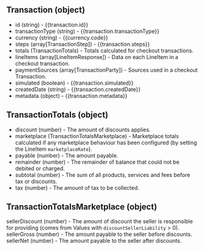 ## Transaction (object)
+ id (string) - {{transaction.id}}
+ transactionType (string) - {{transaction.transactionType}}
+ currency (string) - {{currency.code}}
+ steps (array[TransactionStep]) - {{transaction.steps}}
+ totals (TransactionTotals) - Totals calculated for checkout transactions.
+ lineItems (array[LineItemResponse]) - Data on each LineItem in a checkout transaction.
+ paymentSources (array[TransactionParty]) - Sources used in a checkout Transaction.
+ simulated (boolean) - {{transaction.simulated}}
+ createdDate (string) - {{transaction.createdDate}}
+ metadata (object) - {{transaction.metadata}}

## TransactionTotals (object)
+ discount (number) - The amount of discounts applies.
+ marketplace (TransactionTotalsMarketplace) - Marketplace totals calculated if any marketplace behaviour has been configured (by setting the LineItem `marketplaceRate`).
+ payable (number) - The amount payable.
+ remainder (number) - The remainder of balance that could not be debited or charged.
+ subtotal (number) - The sum of all products, services and fees before tax or discounts.
+ tax (number) - The amount of tax to be collected.

## TransactionTotalsMarketplace (object)

sellerDiscount (number) - The amount of discount the seller is responsible for providing (comes from Values with `discountSellerLiability` > 0).
sellerGross (number) - The amount payable to the seller before discounts.
sellerNet (number) - The amount payable to the seller after discounts.
